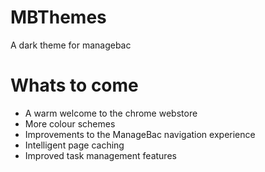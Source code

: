 # MBThemes
A dark theme for managebac

# Whats to come
- A warm welcome to the chrome webstore
- More colour schemes
- Improvements to the ManageBac navigation experience
- Intelligent page caching
- Improved task management features
